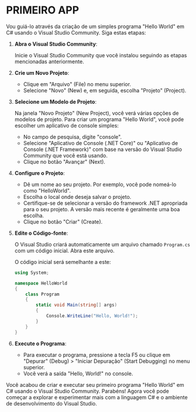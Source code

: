 # PRIMEIRO APP
Vou guiá-lo através da criação de um simples programa "Hello World" em C# usando o Visual Studio Community. Siga estas etapas:

1. **Abra o Visual Studio Community**:

   Inicie o Visual Studio Community que você instalou seguindo as etapas mencionadas anteriormente.

2. **Crie um Novo Projeto**:

   - Clique em "Arquivo" (File) no menu superior.
   - Selecione "Novo" (New) e, em seguida, escolha "Projeto" (Project).

3. **Selecione um Modelo de Projeto**:

   Na janela "Novo Projeto" (New Project), você verá várias opções de modelos de projeto. Para criar um programa "Hello World", você pode escolher um aplicativo de console simples:

   - No campo de pesquisa, digite "console".
   - Selecione "Aplicativo de Console (.NET Core)" ou "Aplicativo de Console (.NET Framework)" com base na versão do Visual Studio Community que você está usando.
   - Clique no botão "Avançar" (Next).

4. **Configure o Projeto**:

   - Dê um nome ao seu projeto. Por exemplo, você pode nomeá-lo como "HelloWorld".
   - Escolha o local onde deseja salvar o projeto.
   - Certifique-se de selecionar a versão do framework .NET apropriada para o seu projeto. A versão mais recente é geralmente uma boa escolha.
   - Clique no botão "Criar" (Create).

5. **Edite o Código-fonte**:

   O Visual Studio criará automaticamente um arquivo chamado `Program.cs` com um código inicial. Abra este arquivo.

   O código inicial será semelhante a este:

   ```csharp
   using System;

   namespace HelloWorld
   {
       class Program
       {
           static void Main(string[] args)
           {
               Console.WriteLine("Hello, World!");
           }
       }
   }
   ```

6. **Execute o Programa**:

   - Para executar o programa, pressione a tecla F5 ou clique em "Depurar" (Debug) > "Iniciar Depuração" (Start Debugging) no menu superior.
   - Você verá a saída "Hello, World!" no console.

Você acabou de criar e executar seu primeiro programa "Hello World" em C# usando o Visual Studio Community. Parabéns! Agora você pode começar a explorar e experimentar mais com a linguagem C# e o ambiente de desenvolvimento do Visual Studio.